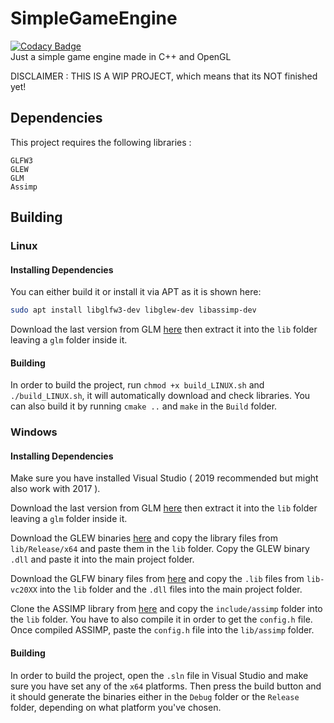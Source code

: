 # SimpleGameEngine
[![Codacy Badge](https://app.codacy.com/project/badge/Grade/43d567336363474da3830f0cd6d01728)](https://www.codacy.com/gh/marluxia95/SimpleGameEngine/dashboard?utm_source=github.com&amp;utm_medium=referral&amp;utm_content=marluxia95/SimpleGameEngine&amp;utm_campaign=Badge_Grade)\
Just a simple game engine made in C++ and OpenGL

DISCLAIMER : THIS IS A WIP PROJECT, which means that its NOT finished yet!

## Dependencies
This project requires the following libraries :
```
GLFW3
GLEW
GLM
Assimp
```

## Building

### Linux

#### Installing Dependencies

You can either build it or install it via APT as it is shown here:
```bash 
sudo apt install libglfw3-dev libglew-dev libassimp-dev
```

Download the last version from GLM  [here](https://github.com/g-truc/glm/tags) then extract it into the `lib` folder leaving a `glm` folder inside it.

#### Building
In order to build the project, run `chmod +x build_LINUX.sh` and `./build_LINUX.sh`, it will automatically download and check libraries. You can also build it by running `cmake ..` and `make` in the `Build` folder.

### Windows

#### Installing Dependencies 
Make sure you have installed Visual Studio ( 2019 recommended but might also work with 2017 ).

Download the last version from GLM  [here](https://github.com/g-truc/glm/tags) then extract it into the `lib` folder leaving a `glm` folder inside it.

Download the GLEW binaries [here](https://sourceforge.net/projects/glew/files/glew/2.1.0/glew-2.1.0-win32.zip/download) and copy the library files from `lib/Release/x64` and paste them in the `lib` folder.
Copy the GLEW binary `.dll` and paste it into the main project folder.

Download the GLFW binary files from [here](https://github.com/glfw/glfw/releases/tag/3.3.4) and copy the `.lib` files from `lib-vc20XX` into the `lib` folder and the `.dll` files into the main project folder.

Clone the ASSIMP library from [here](https://github.com/assimp/assimp/releases/tag/v4.1.0) and copy the `include/assimp` folder into the `lib` folder. You have to also compile it in order to get the `config.h` file. Once compiled ASSIMP, paste the `config.h` file into the `lib/assimp` folder.

#### Building

In order to build the project, open the `.sln` file in Visual Studio and make sure you have set any of the `x64` platforms. Then press the build button and it should generate the binaries either in the `Debug` folder or the `Release` folder, depending on what platform you've chosen.

